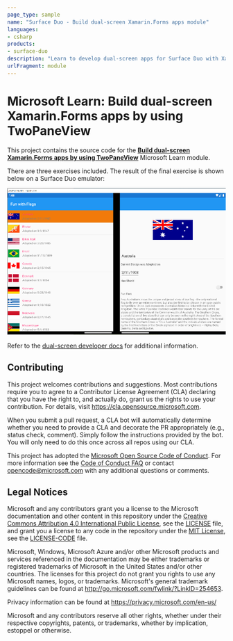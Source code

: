 ```yaml
---
page_type: sample
name: "Surface Duo - Build dual-screen Xamarin.Forms apps module"
languages:
- csharp
products:
- surface-duo
description: "Learn to develop dual-screen apps for Surface Duo with Xamarin.Forms using TwoPaneView and DualScreenInfo."
urlFragment: module
---
```

# Microsoft Learn: Build dual-screen Xamarin.Forms apps by using TwoPaneView

This project contains the source code for the [**Build dual-screen Xamarin.Forms apps by using TwoPaneView**](https://docs.microsoft.com/learn/) Microsoft Learn module.

There are three exercises included. The result of the final exercise is shown below on a Surface Duo emulator:

![Dual-screen app on the Surface Duo emulator](Screenshots/flags-surface-duo-emulator.png)

Refer to the [dual-screen developer docs](https://docs.microsoft.com/dual-screen/xamarin/) for additional information.

## Contributing

This project welcomes contributions and suggestions.  Most contributions require you to agree to a
Contributor License Agreement (CLA) declaring that you have the right to, and actually do, grant us
the rights to use your contribution. For details, visit https://cla.opensource.microsoft.com.

When you submit a pull request, a CLA bot will automatically determine whether you need to provide
a CLA and decorate the PR appropriately (e.g., status check, comment). Simply follow the instructions
provided by the bot. You will only need to do this once across all repos using our CLA.

This project has adopted the [Microsoft Open Source Code of Conduct](https://opensource.microsoft.com/codeofconduct/).
For more information see the [Code of Conduct FAQ](https://opensource.microsoft.com/codeofconduct/faq/) or
contact [opencode@microsoft.com](mailto:opencode@microsoft.com) with any additional questions or comments.

## Legal Notices

Microsoft and any contributors grant you a license to the Microsoft documentation and other content
in this repository under the [Creative Commons Attribution 4.0 International Public License](https://creativecommons.org/licenses/by/4.0/legalcode),
see the [LICENSE](LICENSE) file, and grant you a license to any code in the repository under the [MIT License](https://opensource.org/licenses/MIT), see the
[LICENSE-CODE](LICENSE-CODE) file.

Microsoft, Windows, Microsoft Azure and/or other Microsoft products and services referenced in the documentation
may be either trademarks or registered trademarks of Microsoft in the United States and/or other countries.
The licenses for this project do not grant you rights to use any Microsoft names, logos, or trademarks.
Microsoft's general trademark guidelines can be found at http://go.microsoft.com/fwlink/?LinkID=254653.

Privacy information can be found at https://privacy.microsoft.com/en-us/

Microsoft and any contributors reserve all other rights, whether under their respective copyrights, patents,
or trademarks, whether by implication, estoppel or otherwise.
